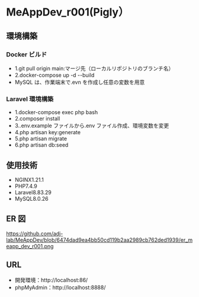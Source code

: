 # MeAppDev_r001(Pigly）

## 環境構築

### Docker ビルド

- 1.git pull origin main:マージ先（ローカルリポジトリのブランチ名）
- 2.docker-compose up -d --build
- MySQL は、作業端末で.evn を作成し任意の変数を用意

### Laravel 環境構築

- 1.docker-compose exec php bash
- 2.composer install
- 3..env.example ファイルから.env ファイル作成、環境変数を変更
- 4.php artisan key:generate
- 5.php artisan migrate
- 6.php artisan db:seed

## 使用技術

- NGINX1.21.1
- PHP7.4.9
- Laravel8.83.29
- MySQL8.0.26

## ER 図

https://github.com/adj-lab/MeAppDev/blob/6474dad9ea4bb50cd119b2aa2989cb762ded1939/er_meapp_dev_r001.png

## URL

- 開発環境：http://localhost:86/
- phpMyAdmin：http://localhost:8888/
